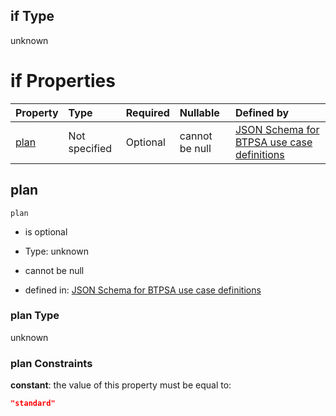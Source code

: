 ## if Type

unknown

# if Properties

| Property      | Type          | Required | Nullable       | Defined by                                                                                                                                                                                                                                  |
| :------------ | :------------ | :------- | :------------- | :------------------------------------------------------------------------------------------------------------------------------------------------------------------------------------------------------------------------------------------ |
| [plan](#plan) | Not specified | Optional | cannot be null | [JSON Schema for BTPSA use case definitions](btpsa-usecase-properties-services-items-allof-2-then-allof-11-then-allof-0-if-properties-plan.md "undefined#/properties/services/items/allOf/2/then/allOf/11/then/allOf/0/if/properties/plan") |

## plan



`plan`

*   is optional

*   Type: unknown

*   cannot be null

*   defined in: [JSON Schema for BTPSA use case definitions](btpsa-usecase-properties-services-items-allof-2-then-allof-11-then-allof-0-if-properties-plan.md "undefined#/properties/services/items/allOf/2/then/allOf/11/then/allOf/0/if/properties/plan")

### plan Type

unknown

### plan Constraints

**constant**: the value of this property must be equal to:

```json
"standard"
```
